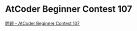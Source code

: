 AtCoder Beginner Contest 107
===

[問題 - AtCoder Beginner Contest 107](https://atcoder.jp/contests/abc107/tasks)
